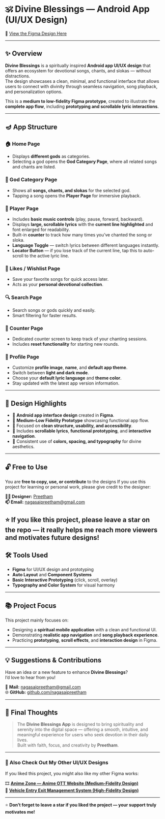 # 🕉️ Divine Blessings — Android App (UI/UX Design)  
🎨 [View the Figma Design Here](https://www.figma.com/design/QgZSURWt351Bif6HFPK7Uy/Divine-Blessings-Android?node-id=0-1&t=klrenGagcSaoZrL4-1)

---

## ✨ Overview  
**Divine Blessings** is a spiritually inspired **Android app UI/UX design** that offers an ecosystem for devotional songs, chants, and slokas — without distractions.  
The design showcases a clean, minimal, and functional interface that allows users to connect with divinity through seamless navigation, song playback, and personalization options.  

This is a **medium to low-fidelity Figma prototype**, created to illustrate the **complete app flow**, including **prototyping and scrollable lyric interactions**.

---

## 🪔 App Structure  

### 🏠 Home Page  
- Displays **different gods** as categories.  
- Selecting a god opens the **God Category Page**, where all related songs and chants are listed.  

### 🙏 God Category Page  
- Shows all **songs, chants, and slokas** for the selected god.  
- Tapping a song opens the **Player Page** for immersive playback.

### 🎵 Player Page  
- Includes **basic music controls** (play, pause, forward, backward).  
- Displays **large, scrollable lyrics** with the **current line highlighted** and font enlarged for readability.  
- Built-in **counter** to track how many times you’ve chanted the song or sloka.  
- **Language Toggle** — switch lyrics between different languages instantly.  
- **Locator Button** — if you lose track of the current line, tap this to auto-scroll to the active lyric line.  

### 💖 Likes / Wishlist Page  
- Save your favorite songs for quick access later.  
- Acts as your **personal devotional collection**.

### 🔍 Search Page  
- Search songs or gods quickly and easily.  
- Smart filtering for faster results.  

### 🔢 Counter Page  
- Dedicated counter screen to keep track of your chanting sessions.  
- Includes **reset functionality** for starting new rounds.

### 👤 Profile Page  
- Customize **profile image**, **name**, and **default app theme**.  
- Switch between **light and dark mode**.  
- Choose your **default lyric language** and **theme color**.  
- Stay updated with the latest app version information.

---

## 🧩 Design Highlights  
- 📱 **Android app interface design** created in **Figma**.  
- 🧭 **Medium–Low Fidelity Prototype** showcasing functional app flow.  
- 🧱 Focused on **clean structure, usability, and accessibility**.  
- 🔁 Includes **scrollable lyrics**, **functional prototyping**, and **interactive navigation**.  
- 🎨 Consistent use of **colors, spacing, and typography** for divine aesthetics.  

---

## 🔓 Free to Use  
You are **free to copy, use, or contribute** to the designs
If you use this project for learning or personal work, please give credit to the designer:  

**👨‍🎨 Designer:** [Preetham](https://github.com/nagasaipreetham)  
**📫 Email:** nagasaipreetham@gmail.com  

⭐ **If you like this project, please leave a star on the repo — it really helps me reach more viewers and motivates future designs!**
---

## 🛠️ Tools Used  
- **Figma** for UI/UX design and prototyping  
- **Auto Layout** and **Component Systems**  
- **Basic Interactive Prototyping** (click, scroll, overlay)  
- **Typography and Color System** for visual harmony  

---

## 📚 Project Focus  
This project mainly focuses on:  
- Designing a **spiritual mobile application** with a clean and functional UI.  
- Demonstrating **realistic app navigation** and **song playback experience**.  
- Practicing **prototyping**, **scroll effects**, and **interaction design** in Figma.  

---

## 💡 Suggestions & Contributions  
Have an idea or a new feature to enhance **Divine Blessings**?  
I’d love to hear from you!  

📧 **Mail:** nagasaipreetham@gmail.com  
🌐 **GitHub:** [github.com/nagasaipreetham](https://github.com/nagasaipreetham)

---

## 🌟 Final Thoughts  
> The **Divine Blessings App** is designed to bring spirituality and serenity into the digital space — offering a smooth, intuitive, and meaningful experience for users who seek devotion in their daily lives.  
> Built with faith, focus, and creativity by **Preetham**.

---

### 🌸 Also Check Out My Other UI/UX Designs  
If you liked this project, you might also like my other Figma works:  

🎞️ [**Anime Zone — Anime OTT Website (Medium-Fidelity Design)**](https://github.com/nagasaipreetham/Anime_Zone-UI_UX-Figma)  
🚗 [**Vehicle Entry Exit Management System (High-Fidelity Design)**](https://github.com/nagasaipreetham/Vehicle_Entry_Exit-UI_UX-Figma_Designs)

---

⭐ **Don’t forget to leave a star if you liked the project — your support truly motivates me!**
